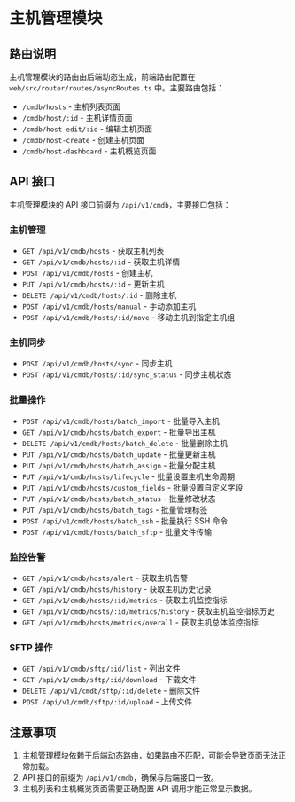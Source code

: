 # 主机管理模块

## 路由说明

主机管理模块的路由由后端动态生成，前端路由配置在 `web/src/router/routes/asyncRoutes.ts` 中。主要路由包括：

- `/cmdb/hosts` - 主机列表页面
- `/cmdb/host/:id` - 主机详情页面
- `/cmdb/host-edit/:id` - 编辑主机页面
- `/cmdb/host-create` - 创建主机页面
- `/cmdb/host-dashboard` - 主机概览页面

## API 接口

主机管理模块的 API 接口前缀为 `/api/v1/cmdb`，主要接口包括：

### 主机管理

- `GET /api/v1/cmdb/hosts` - 获取主机列表
- `GET /api/v1/cmdb/hosts/:id` - 获取主机详情
- `POST /api/v1/cmdb/hosts` - 创建主机
- `PUT /api/v1/cmdb/hosts/:id` - 更新主机
- `DELETE /api/v1/cmdb/hosts/:id` - 删除主机
- `POST /api/v1/cmdb/hosts/manual` - 手动添加主机
- `POST /api/v1/cmdb/hosts/:id/move` - 移动主机到指定主机组

### 主机同步

- `POST /api/v1/cmdb/hosts/sync` - 同步主机
- `POST /api/v1/cmdb/hosts/:id/sync_status` - 同步主机状态

### 批量操作

- `POST /api/v1/cmdb/hosts/batch_import` - 批量导入主机
- `GET /api/v1/cmdb/hosts/batch_export` - 批量导出主机
- `DELETE /api/v1/cmdb/hosts/batch_delete` - 批量删除主机
- `PUT /api/v1/cmdb/hosts/batch_update` - 批量更新主机
- `PUT /api/v1/cmdb/hosts/batch_assign` - 批量分配主机
- `PUT /api/v1/cmdb/hosts/lifecycle` - 批量设置主机生命周期
- `PUT /api/v1/cmdb/hosts/custom_fields` - 批量设置自定义字段
- `PUT /api/v1/cmdb/hosts/batch_status` - 批量修改状态
- `PUT /api/v1/cmdb/hosts/batch_tags` - 批量管理标签
- `POST /api/v1/cmdb/hosts/batch_ssh` - 批量执行 SSH 命令
- `POST /api/v1/cmdb/hosts/batch_sftp` - 批量文件传输

### 监控告警

- `GET /api/v1/cmdb/hosts/alert` - 获取主机告警
- `GET /api/v1/cmdb/hosts/history` - 获取主机历史记录
- `GET /api/v1/cmdb/hosts/:id/metrics` - 获取主机监控指标
- `GET /api/v1/cmdb/hosts/:id/metrics/history` - 获取主机监控指标历史
- `GET /api/v1/cmdb/hosts/metrics/overall` - 获取主机总体监控指标

### SFTP 操作

- `GET /api/v1/cmdb/sftp/:id/list` - 列出文件
- `GET /api/v1/cmdb/sftp/:id/download` - 下载文件
- `DELETE /api/v1/cmdb/sftp/:id/delete` - 删除文件
- `POST /api/v1/cmdb/sftp/:id/upload` - 上传文件

## 注意事项

1. 主机管理模块依赖于后端动态路由，如果路由不匹配，可能会导致页面无法正常加载。
2. API 接口的前缀为 `/api/v1/cmdb`，确保与后端接口一致。
3. 主机列表和主机概览页面需要正确配置 API 调用才能正常显示数据。 
